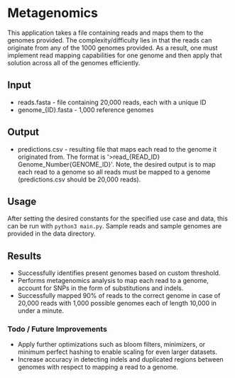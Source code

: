 # Metagenomics
This application takes a file containing reads and maps them to the genomes provided. The complexity/difficulty lies in that the reads can originate from any of the 1000 genomes provided. As a result, one must implement read mapping capabilities for one genome and then apply that solution across all of the genomes efficiently.

## Input
- reads.fasta - file containing 20,000 reads, each with a unique ID
- genome\_{ID}.fasta - 1,000 reference genomes

## Output
- predictions.csv - resulting file that maps each read to the genome it originated from. The format is '>read\_{READ_ID} Genome_Number{GENOME_ID}'. Note, the desired output is to map each read to a genome so all reads must be mapped to a genome (predictions.csv should be 20,000 reads).

## Usage
After setting the desired constants for the specified use case and data, this can be run with `python3 main.py`. Sample reads and sample genomes are provided in the data directory.

## Results
- Successfully identifies present genomes based on custom threshold.
- Performs metagenomics analysis to map each read to a genome, account for SNPs in the form of substitutions and indels.
- Successfully mapped 90% of reads to the correct genome in case of 20,000 reads with 1,000 possible genomes each of length 10,000 in under a minute.

### Todo / Future Improvements
- Apply further optimizations such as bloom filters, minimizers, or minimum perfect hashing to enable scaling for even larger datasets.
- Increase accuracy in detecting indels and duplicated regions between genomes with respect to mapping a read to a genome.
